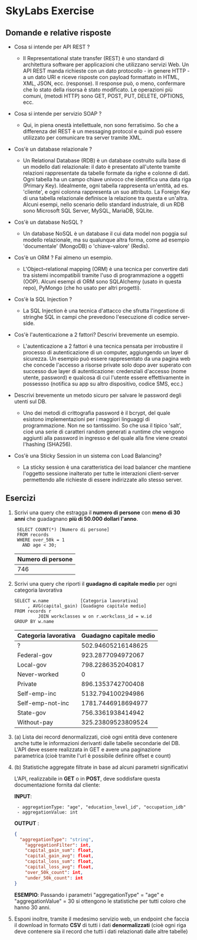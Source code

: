 # SkyLabs Exercise

## Domande e relative risposte

* Cosa si intende per API REST ?
    - Il Representational state transfer (REST) è uno standard di architettura
      software per applicazioni che utilizzano servizi Web. Un API REST manda
      richieste con un dato protocollo - in genere HTTP - a un dato URI e
      riceve risposte con payload formattato in HTML, XML, JSON, ecc.
      (response). Il response può, o meno, confermare che lo stato della
      risorsa è stato modificato. Le operazioni più comuni, (metodi HTTP)
      sono GET, POST, PUT, DELETE, OPTIONS, ecc.


* Cosa si intende per servizio SOAP ?
    - Qui, in piena onestà intellettuale, non sono ferratisimo. So che a
      differenza del REST è un messaging protocol e quindi può essere
      utilizzato per comunicare tra server tramite XML.


* Cos'è un database relazionale ?
    - Un Relational Database (RDB) è un database costruito sulla base di un
      modello dati relazionale: il dato è presentato all'utente tramite
      relazioni rappresentate da tabelle formate da righe e colonne di dati.
      Ogni tabella ha un campo chiave univoco che identifica una data riga
      (Primary Key). Idealmente, ogni tabella rappresenta un'entità,
      ad es. 'cliente', e ogni colonna rappresenta un suo attributo. 
      La Foreign Key di una tabella relazionale definisce la relazione tra questa
      e un'altra. Alcuni esempi, nello scenario dello standard industriale,
      di un RDB sono Microsoft SQL Server, MySQL, MariaDB, SQLite.
      

* Cos'è un database NoSQL ?
    - Un database NoSQL è un database il cui data model non poggia sul modello 
      relazionale, ma su qualunque altra forma, come ad esempio 'documentale' 
      (MongoDB) o 'chiave-valore' (Redis).
      

* Cos'è un ORM ? Fai almeno un esempio.
    - L'Object–relational mapping (ORM) è una tecnica per convertire dati tra 
      sistemi incompatibili tramite l'uso di programmazione a oggetti (OOP). 
      Alcuni esempi di ORM sono SQLAlchemy (usato in questa repo), PyMongo 
      (che ho usato per altri progetti). 
      

* Cos'è la SQL Injection ?
    - La SQL Injection è una tecnica d'attacco che sfrutta l'ingestione di stringhe 
      SQL in campi che prevedono l'esecuzione di codice server-side.
      

* Cos'è l'autenticazione a 2 fattori? Descrivi brevemente un esempio.
    - L'autenticazione a 2 fattori è una tecnica pensata per irrobustire il 
      processo di autenticazione di un computer, aggiungendo un layer di sicurezza.
      Un esempio può essere rappresentato da una pagina web che concede l'accesso
      a risorse private solo dopo aver superato con successo due layer di autenticazione: 
      credenziali d'accesso (nome utente, password) e qualcosa di cui l'utente 
      essere effettivamente in possessso (notifica su app su altro dispositivo, codice SMS, ecc.)
      

* Descrivi brevemente un metodo sicuro per salvare le password degli utenti sul DB.
    - Uno dei metodi di crittografia password è il bcrypt, del quale esistono implementazioni
      per i maggiori linguaggi di programmazione. Non ne so tantissimo. So che usa 
      il tipico 'salt', cioé una serie di caratteri random generati a runtime che
      vengono aggiunti alla password in ingresso e del quale alla fine viene 
      creatoi l'hashing (SHA256).
      

* Cos'è una Sticky Session in un sistema con Load Balancing?
    - La sticky session è una caratteristica dei load balancer che mantiene l'oggetto
      sessione inalterato per tutte le interazioni client-server permettendo alle richieste 
      di essere indirizzate allo stesso server. 

## Esercizi

1. Scrivi una query che estragga il **numero di persone** con **meno di 30 anni** che guadagnano **più di 50.000 dollari l'anno**.
   ```sqlite
    SELECT COUNT(*) [Numero di persone]
    FROM records
    WHERE over_50k = 1
      AND age < 30;
   ```
    |Numero di persone|
    |-----------------|
    |746|


2. Scrivi una query che riporti il **guadagno di capitale medio** per ogni categoria lavorativa

    ```sqlite
    SELECT w.name            [Categoria lavorativa]
         , AVG(capital_gain) [Guadagno capitale medio]
    FROM records r
             JOIN workclasses w on r.workclass_id = w.id
    GROUP BY w.name
    ```
    
    |Categoria lavorativa|Guadagno capitale medio|
    |------------------------|---------------------|
    |?|502.94605216148625|
    |Federal-gov|923.2877094972067|
    |Local-gov|798.2286352040817|
    |Never-worked|0|
    |Private|896.1353742700408|
    |Self-emp-inc|5132.794100294986|
    |Self-emp-not-inc|1781.7446918694977|
    |State-gov|756.3361938414942|
    |Without-pay|325.23809523809524|


3. (a) Lista dei record denormalizzati, cioè ogni entità deve contenere anche tutte le informazioni derivanti dalle tabelle secondarie del DB. L'API deve essere realizzata in GET e avere una paginazione parametrica (cioè tramite l'url è possibile definire offset e count)


3. (b) Statistiche aggregate filtrate in base ad alcuni parametri significativi
    
    L'API, realizzabile in **GET** o in **POST**, deve soddisfare questa
    documentazione fornita dal cliente:
   
    **INPUT**:
   ```
    - aggregationType: "age", "education_level_id", "occupation_idb"
    - aggregationValue: int
   ```

    **OUTPUT** :
    ```json
    {
      "aggregationType": "string",
        "aggregationFilter": int,
        "capital_gain_sum": float,
        "capital_gain_avg": float,
        "capital_loss_sum": float,
        "capital_loss_avg": float,
        "over_50k_count": int,
        "under_50k_count": int
    }
   ```

    **ESEMPIO**:
    Passando i parametri "aggregationType" = "age" e "aggregationValue" = 30 si ottengono
    le statistiche per tutti coloro che hanno 30 anni.


4. Esponi inoltre, tramite il medesimo servizio web, un endpoint che faccia il 
   download in formato **CSV** di tutti i dati **denormalizzati** 
   (cioè ogni riga deve contenere sia il record che tutti i dati relazionati dalle altre tabelle)
   